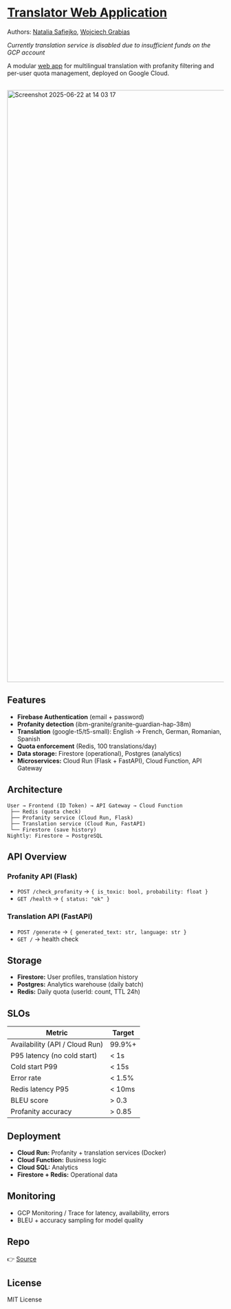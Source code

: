 
# [Translator Web Application](https://micro-eye-455517-a2.web.app/dashboard.html)
Authors: [Natalia Safiejko](https://github.com/ssafiejko), [Wojciech Grabias](https://github.com/WojtekGrbs)

*Currently translation service is disabled due to insufficient funds on the GCP account* <br>

A modular [web app](https://micro-eye-455517-a2.web.app/dashboard.html) for multilingual translation with profanity filtering and per-user quota management, deployed on Google Cloud.

<br>
<img width="1375" alt="Screenshot 2025-06-22 at 14 03 17" src="https://github.com/user-attachments/assets/ca79f164-b12b-45d7-9c2a-3ecbb497f64d" />

## Features


- **Firebase Authentication** (email + password)
- **Profanity detection** (ibm-granite/granite-guardian-hap-38m)
- **Translation** (google-t5/t5-small): English → French, German, Romanian, Spanish
- **Quota enforcement** (Redis, 100 translations/day)
- **Data storage:** Firestore (operational), Postgres (analytics)
- **Microservices:** Cloud Run (Flask + FastAPI), Cloud Function, API Gateway

## Architecture

```plaintext
User → Frontend (ID Token) → API Gateway → Cloud Function
 ├── Redis (quota check)
 ├── Profanity service (Cloud Run, Flask)
 ├── Translation service (Cloud Run, FastAPI)
 └── Firestore (save history)
Nightly: Firestore → PostgreSQL
```

## API Overview

### Profanity API (Flask)

- `POST /check_profanity` → `{ is_toxic: bool, probability: float }`
- `GET /health` → `{ status: "ok" }`

### Translation API (FastAPI)

- `POST /generate` → `{ generated_text: str, language: str }`
- `GET /` → health check

## Storage

- **Firestore:** User profiles, translation history
- **Postgres:** Analytics warehouse (daily batch)
- **Redis:** Daily quota (userId: count, TTL 24h)

## SLOs

| Metric | Target |
|---------|---------|
| Availability (API / Cloud Run) | 99.9%+ |
| P95 latency (no cold start) | < 1s |
| Cold start P99 | < 15s |
| Error rate | < 1.5% |
| Redis latency P95 | < 10ms |
| BLEU score | > 0.3 |
| Profanity accuracy | > 0.85 |

## Deployment

- **Cloud Run:** Profanity + translation services (Docker)
- **Cloud Function:** Business logic
- **Cloud SQL:** Analytics
- **Firestore + Redis:** Operational data

## Monitoring

- GCP Monitoring / Trace for latency, availability, errors
- BLEU + accuracy sampling for model quality

## Repo

👉 [Source](https://github.com/WojtekGrbs/translator-web-app)

## License

MIT License
